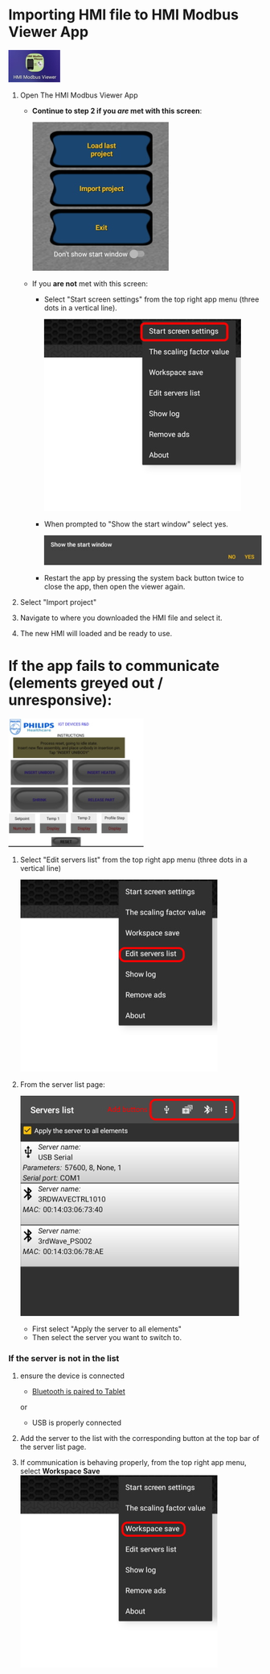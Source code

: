 # Importing HMI file to HMI Modbus Viewer App
![](/Tools/images/HMIModbusViewerApp.jpg)
1. Open The HMI Modbus Viewer App

    * **Continue to step 2 if you *are* met with this screen**:

        ![](/Tools/images/HMIModbusViewerImportScreen.jpg)

    * If you **are not** met with this screen:
        * Select "Start screen settings" from the top right app menu (three dots in a vertical line).

            ![](/Tools/images/HMIModbusViewerStartScreen.jpg)

        * When prompted to "Show the start window" select yes.

            ![](/Tools/images/HMIModbusViewerStartScreenPrompt.jpg)

        * Restart the app by pressing the system back button twice to close the app, then open the viewer again.
2. Select "Import project"
3. Navigate to where you downloaded the HMI file and select it.
4. The new HMI will loaded and be ready to use.

# If the app fails to communicate (elements greyed out / unresponsive):

![](/Tools/images/HMIModbusViewerGreyedOut.jpg)

1. Select "Edit servers list" from the top right app menu (three dots in a vertical line)

    ![](/Tools/images/HMIModbusViewerEditServersList.jpg)

2. From the server list page:
    
    ![](/Tools/images/HMIModbusViewerServersList.jpg)
    
    * First select "Apply the server to all elements"
    * Then select the server you want to switch to.

### If the server is not in the list
1. ensure the device is connected
    * [Bluetooth is paired to Tablet](https://support.google.com/android/answer/9075925?hl=en)

    or

    * USB is properly connected
2. Add the server to the list with the corresponding button at the top bar of the server list page.
3. If communication is behaving properly, from the top right app menu, select **Workspace Save**
![](/Tools/images/HMIModbusViewerWorkspaceSave.jpg)